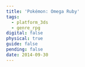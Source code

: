 ```yaml
---
title: 'Pokémon: Omega Ruby'
tags:
  - platform_3ds
  - genre_rpg
digital: false
physical: true
guide: false
pending: false
date: 2014-09-30
---
```


